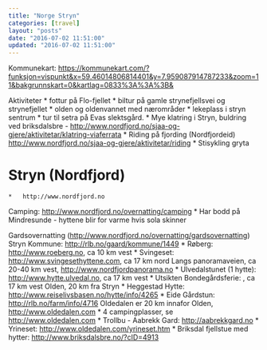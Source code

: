 ```yaml
---
title: "Norge Stryn"
categories: [travel]
layout: "posts"
date: "2016-07-02 11:51:00"
updated: "2016-07-02 11:51:00"
---
```



Kommunekart: https://kommunekart.com/?funksjon=vispunkt&x=59.46014806814401&y=7.959087914787233&zoom=11&bakgrunnskart=0&kartlag=0833%3A%3A%3B&

Aktiviteter
    * fottur på Flo-fjellet
    * biltur på gamle strynefjellsvei og strynefjellet
    * olden og oldenvannet med nærområder
    * lekeplass i stryn sentrum
    * tur til setra på Evas slektsgård.
    * Mye klatring i Stryn, buldring ved briksdalsbre - http://www.nordfjord.no/sjaa-og-gjere/aktivitetar/klatring-viaferrata
    * Riding på fjording (Nordfjordeid) http://www.nordfjord.no/sjaa-og-gjere/aktivitetar/riding
    * Stisykling gryta

# Stryn (Nordfjord)
    *   http://www.nordfjord.no

Camping: http://www.nordfjord.no/overnatting/camping
    *   Har bodd på Mindresunde - hyttene blir for varme hvis sola skinner

Gardsovernatting (http://www.nordfjord.no/overnatting/gardsovernatting)
Stryn Kommune: http://rlb.no/gaard/kommune/1449
    *   Røberg: http://www.roeberg.no, ca 10 km vest
    *   Svingeset: http://www.svingesethyttene.com, ca 17 km nord
Langs panoramaveien, ca 20-40 km vest, http://www.nordfjordpanorama.no
    *   Ulvedalstunet (1 hytte): http://www.hytte.ulvedal.no, ca 17 km vest
    *   Utsikten Bondegårdsferie: , ca 17 km vest
Olden, 20 km fra Stryn
    *   Heggestad Hytte: http://www.reiselivsbasen.no/hytte/info/4265
    *   Eide Gårdstun: http://rlb.no/farm/info/4716
Oldedalen er 20 km innafor Olden, http://www.oldedalen.com
    *   4 campingplasser, se http://www.oldedalen.com
    *   Trollbu - Aabrekk Gard: http://aabrekkgard.no
    *   Yrineset: http://www.oldedalen.com/yrineset.htm
    *   Briksdal fjellstue med hytter: http://www.briksdalsbre.no/?cID=4913

